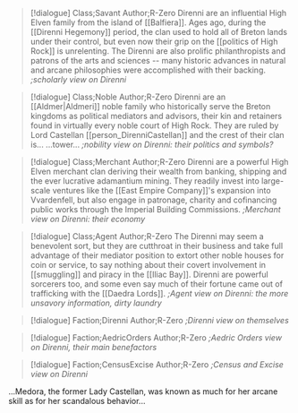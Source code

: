 >[!dialogue] Class;Savant Author;R-Zero
>Direnni are an influential High Elven family from the island of [[Balfiera]]. Ages ago, during the [[Direnni Hegemony]] period, the clan used to hold all of Breton lands under their control, but even now their grip on the [[politics of High Rock]] is unrelenting. The Direnni are also prolific philanthropists and patrons of the arts and sciences -- many historic advances in natural and arcane philosophies were accomplished with their backing.
>*;scholarly view on Direnni*

>[!dialogue] Class;Noble Author;R-Zero
>Direnni are an [[Aldmer|Aldmeri]] noble family who historically serve the Breton kingdoms as political mediators and advisors, their kin and retainers found in virtually every noble court of High Rock. They are ruled by Lord Castellan [[person_DirenniCastellan]] and the crest of their clan is... ...tower...
>*;nobility view on Direnni: their politics and symbols?*

>[!dialogue] Class;Merchant Author;R-Zero
>Direnni are a powerful High Elven merchant clan deriving their wealth from banking, shipping and the ever lucrative adamantium mining. They readily invest into large-scale ventures like the [[East Empire Company]]'s expansion into Vvardenfell, but also engage in patronage, charity and cofinancing public works through the Imperial Building Commissions.
>*;Merchant view on Direnni: their economy*

>[!dialogue] Class;Agent Author;R-Zero
>The Direnni may seem a benevolent sort, but they are cutthroat in their business and take full advantage of their mediator position to extort other noble houses for coin or service, to say nothing about their covert involvement in [[smuggling]] and piracy in the [[Iliac Bay]]. Direnni are powerful sorcerers too, and some even say much of their fortune came out of trafficking with the [[Daedra Lords]]. 
>*;Agent view on Direnni: the more unsavory information, dirty laundry*

>[!dialogue] Faction;Direnni Author;R-Zero
>*;Direnni view on themselves*

>[!dialogue] Faction;AedricOrders Author;R-Zero
>*;Aedric Orders view on Direnni, their main benefactors*

>[!dialogue] Faction;CensusExcise Author;R-Zero
>*;Census and Excise view on Direnni*


...Medora, the former Lady Castellan, was known as much for her arcane skill as for her scandalous behavior...

